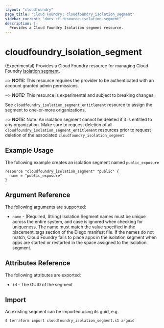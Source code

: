 ```yaml
---
layout: "cloudfoundry"
page_title: "Cloud Foundry: cloudfoundry_isolation_segment"
sidebar_current: "docs-cf-resource-isolation-segment"
description: |-
  Provides a Cloud Foundry Isolation segment resource.
---
```


# cloudfoundry\_isolation\_segment

(Experimental) Provides a Cloud Foundry resource for managing Cloud Foundry
[isolation segment](http://v3-apidocs.cloudfoundry.org/version/3.53.0/index.html#isolation-segments).

~> **NOTE:** This resource requires the provider to be authenticated with an account granted admin permissions.

~> **NOTE:** This resource is experimental and subject to breaking changes.

See `cloudfoundry_isolation_segment_entitlement` resource to assign the segment to one-or-more
origanizations.

~> **NOTE:** Note: An isolation segment cannot be deleted if it is entitled to any organization.
   Make sure to request deletion of all `cloudfoundry_isolation_segment_entitlement`
   resources prior to request deletion of the associated `cloudfoundry_isolation_segment`

## Example Usage

The following example creates an isolation segment named `public_exposure`

```
resource "cloudfoundry_isolation_segment" "public" {
  name = "public_exposure"
}
```

## Argument Reference

The following arguments are supported:

* `name` - (Required, String) Isolation Segment names must be unique across the entire system,
  and case is ignored when checking for uniqueness. The name must match the value specified in
  the placement_tags section of the Diego manifest file. If the names do not match, Cloud Foundry
  fails to place apps in the isolation segment when apps are started or restarted in the space
  assigned to the isolation segment.


## Attributes Reference

The following attributes are exported:

* `id` - The GUID of the segment

## Import

An existing segment can be imported using its guid, e.g.

```
$ terraform import cloudfoundry_isolation_segment.s1 a-guid
```
